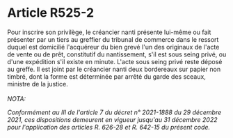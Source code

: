 # Article R525-2

Pour inscrire son privilège, le créancier nanti présente lui-même ou fait présenter par un tiers au greffier du tribunal de commerce dans le ressort duquel est domicilié l'acquéreur du bien grevé l'un des originaux de l'acte de vente ou de prêt, constitutif du nantissement, s'il est sous seing privé, ou d'une expédition s'il existe en minute. L'acte sous seing privé reste déposé au greffe.   Il est joint par le créancier nanti deux bordereaux sur papier non timbré, dont la forme est déterminée par arrêté du garde des sceaux, ministre de la justice.<br/><br/><i>NOTA:<p>Conformément au III de l'article 7 du décret n° 2021-1888 du 29 décembre 2021, ces dispositions demeurent en vigueur jusqu'au 31 décembre 2022 pour l'application des articles R. 626-28 et R. 642-15 du présent code.</p></i>